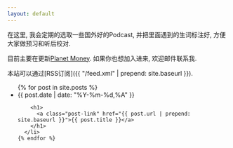 ```yaml
---
layout: default
---
```


在这里, 我会定期的选取一些国外好的Podcast, 并把里面遇到的生词标注好, 方便大家做预习和听后校对.

目前主要在更新[Planet Money](/PlanetMoney/). 如果你也想加入进来, 欢迎邮件联系我.

本站可以通过[RSS订阅]({{ "/feed.xml" | prepend: site.baseurl }}).


<div class="home">

  <ul class="post-list">
    {% for post in site.posts %}
      <li>
        <span class="post-meta">{{ post.date | date: "%Y-%m-%d,%A" }}</span>

        <h1>
          <a class="post-link" href="{{ post.url | prepend: site.baseurl }}">{{ post.title }}</a>
        </h1>
      </li>
    {% endfor %}
  </ul>

</div>
